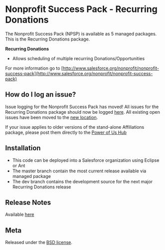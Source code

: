 Nonprofit Success Pack - Recurring Donations
=================================================

The Nonprofit Success Pack (NPSP) is available as 5 managed packages.
This is the Recurring Donations package.

**Recurring Donations**

* Allows scheduling of multiple recurring Donations/Opportunities


For more information go to [http://www.salesforce.org/nonprofit/nonprofit-success-pack](http://www.salesforce.org/nonprofit/nonprofit-success-pack) 

How do I log an issue?
---

Issue logging for the Nonprofit Success Pack has moved!  All issues for the Recurring Donations package should now be logged [here](https://github.com/SalesforceFoundation/Cumulus/issues/new).  All existing open issues have been moved to the [new location](https://github.com/SalesforceFoundation/Cumulus/issues?labels=npe03&page=1&state=open).

If your issue applies to older versions of the stand-alone Affiliations package, please post them directly to the [Power of Us Hub](powerofus.force.com/PUBlogin)

Installation
---

* This code can be deployed into a Salesforce organization using Eclipse or Ant
* The master branch contain the most current release available via managed package
* The dev branch contains the development source for the next major Recurring Donations release


Release Notes
---
Available [here](https://github.com/SalesforceFoundation/Recurring_Donations/wiki/Release-Notes)


Meta
----

Released under the [BSD license](http://www.opensource.org/licenses/BSD-3-Clause).
